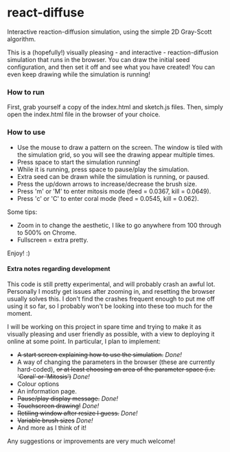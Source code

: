 # react-diffuse
Interactive reaction-diffusion simulation, using the simple 2D Gray-Scott algorithm.

This is a (hopefully!) visually pleasing - and interactive - reaction-diffusion simulation that runs in the browser. You can draw the initial  seed configuration, and then set it off and see what you have created! You can even keep drawing while the simulation is running!

### How to run
First, grab yourself a copy of the index.html and sketch.js files. Then, simply open the index.html file in the browser of your choice.

### How to use
- Use the mouse to draw a pattern on the screen. The window is tiled with the simulation grid, so you will see the drawing appear multiple times.
- Press space to start the simulation running!
- While it is running, press space to pause/play the simulation.
- Extra seed can be drawn while the simulation is running, or paused.
- Press the up/down arrows to increase/decrease the brush size.
- Press 'm' or 'M' to enter mitosis mode (feed = 0.0367, kill = 0.0649).
- Press 'c' or 'C' to enter coral mode (feed = 0.0545, kill = 0.062).

Some tips:
- Zoom in to change the aesthetic, I like to go anywhere from 100 through to 500% on Chrome.
- Fullscreen = extra pretty.

Enjoy! :) 

#### Extra notes regarding development
This code is still pretty experimental, and will probably crash an awful lot. Personally I mostly get issues after zooming in, and resetting the browser usually solves this. I don't find the crashes frequent enough to put me off using it so far, so I probably won't be looking into these too much for the moment.

I will be working on this project in spare time and trying to make it as visually pleasing and user friendly as possible, with a view to deploying it online at some point. In particular, I plan to implement:
- ~~A start screen explaining how to use the simulation.~~ *Done!*
- A way of changing the parameters in the browser (these are currently hard-coded), ~~or at least choosing an area of the parameter space (i.e. 'Coral' or 'Mitosis')~~ *Done!*
- Colour options
- An information page.
- ~~Pause/play display message.~~ *Done!*
- ~~Touchscreen drawing!~~ *Done!*
- ~~Retiling window after resize I guess.~~ *Done!*
- ~~Variable brush sizes~~ *Done!*
- And more as I think of it!

Any suggestions or improvements are very much welcome!
